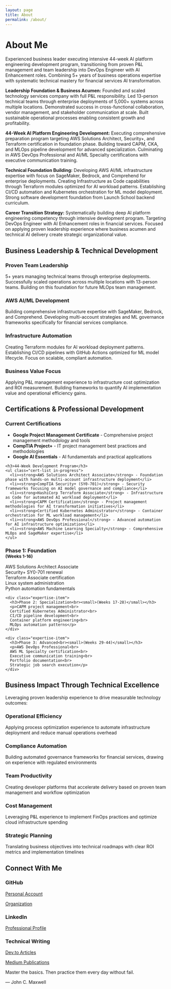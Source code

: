 ```yaml
---
layout: page
title: About
permalink: /about/
---
```


# About Me

<div class="content-section with-divider">
  <p>Experienced business leader executing intensive 44-week AI platform engineering development program, transitioning from proven P&L management and team leadership into DevOps Engineer with AI Enhancement roles. Combining 5+ years of business operations expertise with systematic technical mastery for financial services AI transformation.</p>
  
  <p><strong>Leadership Foundation & Business Acumen:</strong> Founded and scaled technology services company with full P&L responsibility. Led 13-person technical teams through enterprise deployments of 5,000+ systems across multiple locations. Demonstrated success in cross-functional collaboration, vendor management, and stakeholder communication at scale. Built sustainable operational processes enabling consistent growth and profitability.</p>
  
  <p><strong>44-Week AI Platform Engineering Development:</strong> Executing comprehensive preparation program targeting AWS Solutions Architect, Security+, and Terraform certification in foundation phase. Building toward CAPM, CKA, and MLOps pipeline development for advanced specialization. Culminating in AWS DevOps Professional and AI/ML Specialty certifications with executive communication training.</p>
  
  <p><strong>Technical Foundation Building:</strong> Developing AWS AI/ML infrastructure expertise with focus on SageMaker, Bedrock, and Comprehend for enterprise deployments. Creating Infrastructure as Code capabilities through Terraform modules optimized for AI workload patterns. Establishing CI/CD automation and Kubernetes orchestration for ML model deployment. Strong software development foundation from Launch School backend curriculum.</p>
  
  <p><strong>Career Transition Strategy:</strong> Systematically building deep AI platform engineering competency through intensive development program. Targeting DevOps Engineer with AI Enhancement roles in financial services. Focused on applying proven leadership experience where business acumen and technical AI delivery create strategic organizational value.</p>
</div>

<div class="content-section with-divider">
  <h2>Business Leadership & Technical Development</h2>
  <div class="expertise-grid">
    <div class="expertise-item">
      <h3>Proven Team Leadership</h3>
      <p>5+ years managing technical teams through enterprise deployments. Successfully scaled operations across multiple locations with 13-person teams. Building on this foundation for future MLOps team management.</p>
    </div>
    <div class="expertise-item">
      <h3>AWS AI/ML Development</h3>
      <p>Building comprehensive infrastructure expertise with SageMaker, Bedrock, and Comprehend. Developing multi-account strategies and ML governance frameworks specifically for financial services compliance.</p>
    </div>
    <div class="expertise-item">
      <h3>Infrastructure Automation</h3>
      <p>Creating Terraform modules for AI workload deployment patterns. Establishing CI/CD pipelines with GitHub Actions optimized for ML model lifecycle. Focus on scalable, compliant automation.</p>
    </div>
    <div class="expertise-item">
      <h3>Business Value Focus</h3>
      <p>Applying P&L management experience to infrastructure cost optimization and ROI measurement. Building frameworks to quantify AI implementation value and operational efficiency gains.</p>
    </div>
  </div>
</div>

<div class="content-section with-divider">
  <h2>Certifications & Professional Development</h2>
  
  <div class="certifications-section">
    <h3>Current Certifications</h3>
    <ul class="cert-list">
      <li><strong>Google Project Management Certificate</strong> - Comprehensive project management methodology and tools</li>
      <li><strong>CompTIA Project+</strong> - IT project management best practices and methodologies</li>
      <li><strong>Google AI Essentials</strong> - AI fundamentals and practical applications</li>
    </ul>
    
    <h3>44-Week Development Program</h3>
    <ul class="cert-list in-progress">
      <li><strong>AWS Solutions Architect Associate</strong> - Foundation phase with hands-on multi-account infrastructure deployment</li>
      <li><strong>CompTIA Security+ (SY0-701)</strong> - Security frameworks focusing on AI model governance and compliance</li>
      <li><strong>HashiCorp Terraform Associate</strong> - Infrastructure as Code for automated AI workload deployment</li>
      <li><strong>CAPM Certification</strong> - Project management methodologies for AI transformation initiatives</li>
      <li><strong>Certified Kubernetes Administrator</strong> - Container orchestration for ML workload management</li>
      <li><strong>AWS DevOps Professional</strong> - Advanced automation for AI infrastructure optimization</li>
      <li><strong>AWS Machine Learning Specialty</strong> - Comprehensive MLOps and SageMaker expertise</li>
    </ul>
  </div>
  
  <div class="expertise-grid">
    <div class="expertise-item">
      <h3>Phase 1: Foundation<br><small>(Weeks 1-16)</small></h3>
      <p>AWS Solutions Architect Associate<br>
      Security+ SY0-701 renewal<br>
      Terraform Associate certification<br>
      Linux system administration<br>
      Python automation fundamentals</p>
    </div>

    <div class="expertise-item">
      <h3>Phase 2: Specialization<br><small>(Weeks 17-28)</small></h3>
      <p>CAPM project management<br>
      Certified Kubernetes Administrator<br>
      CI/CD pipeline development<br>
      Container platform engineering<br>
      MLOps automation patterns</p>
    </div>

    <div class="expertise-item">
      <h3>Phase 3: Advanced<br><small>(Weeks 29-44)</small></h3>
      <p>AWS DevOps Professional<br>
      AWS ML Specialty certification<br>
      Executive communication training<br>
      Portfolio documentation<br>
      Strategic job search execution</p>
    </div>
  </div>
</div>

<div class="content-section with-divider">
  <h2>Business Impact Through Technical Excellence</h2>
  <p>Leveraging proven leadership experience to drive measurable technology outcomes:</p>
  <div class="expertise-grid">
    <div class="expertise-item">
      <h3>Operational Efficiency</h3>
      <p>Applying process optimization experience to automate infrastructure deployment and reduce manual operations overhead</p>
    </div>
    <div class="expertise-item">
      <h3>Compliance Automation</h3>
      <p>Building automated governance frameworks for financial services, drawing on experience with regulated environments</p>
    </div>
    <div class="expertise-item">
      <h3>Team Productivity</h3>
      <p>Creating developer platforms that accelerate delivery based on proven team management and workflow optimization</p>
    </div>
    <div class="expertise-item">
      <h3>Cost Management</h3>
      <p>Leveraging P&L experience to implement FinOps practices and optimize cloud infrastructure spending</p>
    </div>
    <div class="expertise-item">
      <h3>Strategic Planning</h3>
      <p>Translating business objectives into technical roadmaps with clear ROI metrics and implementation timelines</p>
    </div>
  </div>
</div>

<div class="content-section">
  <h2>Connect With Me</h2>
  <div class="expertise-grid">
    <div class="expertise-item">
      <h3>GitHub</h3>
      <p><a href="https://github.com/JoshuaMichaelHall">Personal Account</a></p>
      <p><a href="https://github.com/JoshuaMichaelHall-Tech">Organization</a></p>
    </div>
    <div class="expertise-item">
      <h3>LinkedIn</h3>
      <p><a href="https://linkedin.com/in/joshuamichaelhall">Professional Profile</a></p>
    </div>
    <div class="expertise-item">
      <h3>Technical Writing</h3>
      <p><a href="https://dev.to/joshuamichaelhall">Dev.to Articles</a></p>
      <p><a href="https://medium.com/@joshuamichaelhall">Medium Publications</a></p>
    </div>
  </div>
  
  <div class="quote">
    <p>Master the basics. Then practice them every day without fail.</p>
    <div class="quote-author">— John C. Maxwell</div>
  </div>
</div>